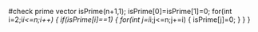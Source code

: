 #check prime
vector<bool> isPrime(n+1,1);
  isPrime[0]=isPrime[1]=0;
  for(int i=2;i*i<=n;i++)
  {
      if(isPrime[i]==1)
      {
          for(int j=i*i;j<=n;j+=i)
          {
              isPrime[j]=0;
          }
      }
  }
